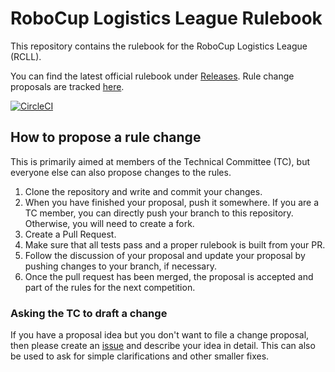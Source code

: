 # RoboCup Logistics League Rulebook

This repository contains the rulebook for the RoboCup Logistics League (RCLL).

You can find the latest official rulebook under
[Releases](https://github.com/robocup-logistics/rcll-rulebook/releases).
Rule change proposals are tracked
[here](https://github.com/robocup-logistics/rcll-rulebook/pulls).

[![CircleCI](https://circleci.com/gh/robocup-logistics/rcll-rulebook.svg?style=svg)](https://circleci.com/gh/robocup-logistics/rcll-rulebook)

## How to propose a rule change
This is primarily aimed at members of the Technical Committee (TC), but everyone
else can also propose changes to the rules.

1. Clone the repository and write and commit your changes.
1. When you have finished your proposal, push it somewhere.
   If you are a TC member, you can directly push your branch to this repository.
   Otherwise, you will need to create a fork.
1. Create a Pull Request.
1. Make sure that all tests pass and a proper rulebook is built from your PR.
1. Follow the discussion of your proposal and update your proposal by pushing
   changes to your branch, if necessary.
1. Once the pull request has been merged, the proposal is accepted and part of
   the rules for the next competition.

### Asking the TC to draft a change
If you have a proposal idea but you don't want to file a change proposal, then
please create an
[issue](https://github.com/robocup-logistics/rcll-rulebook/issues) and describe
your idea in detail.
This can also be used to ask for simple clarifications and other smaller fixes.
